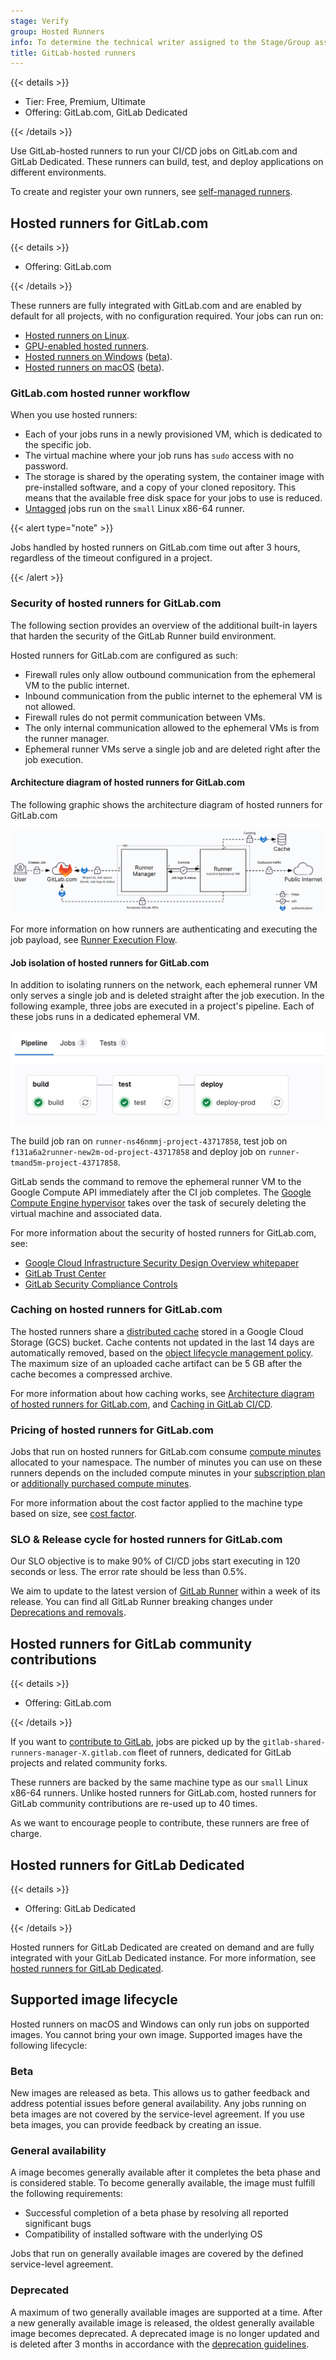 ```yaml
---
stage: Verify
group: Hosted Runners
info: To determine the technical writer assigned to the Stage/Group associated with this page, see https://handbook.gitlab.com/handbook/product/ux/technical-writing/#assignments
title: GitLab-hosted runners
---
```


{{< details >}}

- Tier: Free, Premium, Ultimate
- Offering: GitLab.com, GitLab Dedicated

{{< /details >}}

Use GitLab-hosted runners to run your CI/CD jobs on GitLab.com and GitLab Dedicated.
These runners can build, test, and deploy applications on different environments.

To create and register your own runners, see [self-managed runners](https://docs.gitlab.com/runner/).

## Hosted runners for GitLab.com

{{< details >}}

- Offering: GitLab.com

{{< /details >}}

These runners are fully integrated with GitLab.com and are enabled by default for all projects, with no configuration required.
Your jobs can run on:

- [Hosted runners on Linux](linux.md).
- [GPU-enabled hosted runners](gpu_enabled.md).
- [Hosted runners on Windows](windows.md) ([beta](../../../policy/development_stages_support.md#beta)).
- [Hosted runners on macOS](macos.md) ([beta](../../../policy/development_stages_support.md#beta)).

### GitLab.com hosted runner workflow

When you use hosted runners:

- Each of your jobs runs in a newly provisioned VM, which is dedicated to the specific job.
- The virtual machine where your job runs has `sudo` access with no password.
- The storage is shared by the operating system, the container image with pre-installed software, and a copy of your cloned repository.
  This means that the available free disk space for your jobs to use is reduced.
- [Untagged](../../yaml/_index.md#tags) jobs run on the `small` Linux x86-64 runner.

{{< alert type="note" >}}

Jobs handled by hosted runners on GitLab.com time out after 3 hours, regardless of the timeout configured in a project.

{{< /alert >}}

### Security of hosted runners for GitLab.com

The following section provides an overview of the additional built-in layers that harden the security of the GitLab Runner build environment.

Hosted runners for GitLab.com are configured as such:

- Firewall rules only allow outbound communication from the ephemeral VM to the public internet.
- Inbound communication from the public internet to the ephemeral VM is not allowed.
- Firewall rules do not permit communication between VMs.
- The only internal communication allowed to the ephemeral VMs is from the runner manager.
- Ephemeral runner VMs serve a single job and are deleted right after the job execution.

#### Architecture diagram of hosted runners for GitLab.com

The following graphic shows the architecture diagram of hosted runners for GitLab.com

![Hosted runners for GitLab.com architecture](../img/gitlab-hosted_runners_architecture_v17_0.png)

For more information on how runners are authenticating and executing the job payload, see [Runner Execution Flow](https://docs.gitlab.com/runner#runner-execution-flow).

#### Job isolation of hosted runners for GitLab.com

In addition to isolating runners on the network, each ephemeral runner VM only serves a single job and is deleted straight after the job execution.
In the following example, three jobs are executed in a project's pipeline. Each of these jobs runs in a dedicated ephemeral VM.

![Job isolation](../img/build_isolation_v17_9.png)

The build job ran on `runner-ns46nmmj-project-43717858`, test job on `f131a6a2runner-new2m-od-project-43717858` and deploy job on `runner-tmand5m-project-43717858`.

GitLab sends the command to remove the ephemeral runner VM to the Google Compute API immediately after the CI job completes. The [Google Compute Engine hypervisor](https://cloud.google.com/blog/products/gcp/7-ways-we-harden-our-kvm-hypervisor-at-google-cloud-security-in-plaintext)
takes over the task of securely deleting the virtual machine and associated data.

For more information about the security of hosted runners for GitLab.com, see:

- [Google Cloud Infrastructure Security Design Overview whitepaper](https://cloud.google.com/docs/security/infrastructure/design/resources/google_infrastructure_whitepaper_fa.pdf)
- [GitLab Trust Center](https://about.gitlab.com/security/)
- [GitLab Security Compliance Controls](https://handbook.gitlab.com/handbook/security/security-assurance/security-compliance/sec-controls/)

### Caching on hosted runners for GitLab.com

The hosted runners share a [distributed cache](https://docs.gitlab.com/runner/configuration/autoscale.html#distributed-runners-caching)
stored in a Google Cloud Storage (GCS) bucket. Cache contents not updated in the last 14 days are automatically
removed, based on the [object lifecycle management policy](https://cloud.google.com/storage/docs/lifecycle).
The maximum size of an uploaded cache artifact can be 5 GB after the cache becomes a compressed archive.

For more information about how caching works, see [Architecture diagram of hosted runners for GitLab.com](#architecture-diagram-of-hosted-runners-for-gitlabcom), and [Caching in GitLab CI/CD](../../caching/_index.md).

### Pricing of hosted runners for GitLab.com

Jobs that run on hosted runners for GitLab.com consume [compute minutes](../../pipelines/compute_minutes.md) allocated to your namespace.
The number of minutes you can use on these runners depends on the included compute minutes in your [subscription plan](https://about.gitlab.com/pricing/) or [additionally purchased compute minutes](../../../subscriptions/gitlab_com/compute_minutes.md).

For more information about the cost factor applied to the machine type based on size, see [cost factor](../../pipelines/compute_minutes.md#gitlab-hosted-runner-cost-factors).

### SLO & Release cycle for hosted runners for GitLab.com

Our SLO objective is to make 90% of CI/CD jobs start executing in 120 seconds or less. The error rate should be less than 0.5%.

We aim to update to the latest version of [GitLab Runner](https://docs.gitlab.com/runner/#gitlab-runner-versions) within a week of its release.
You can find all GitLab Runner breaking changes under [Deprecations and removals](../../../update/deprecations.md).

## Hosted runners for GitLab community contributions

{{< details >}}

- Offering: GitLab.com

{{< /details >}}

If you want to [contribute to GitLab](https://about.gitlab.com/community/contribute/), jobs are picked up by the
`gitlab-shared-runners-manager-X.gitlab.com` fleet of runners, dedicated for GitLab projects and related community forks.

These runners are backed by the same machine type as our `small` Linux x86-64 runners.
Unlike hosted runners for GitLab.com, hosted runners for GitLab community contributions are re-used up to 40 times.

As we want to encourage people to contribute, these runners are free of charge.

## Hosted runners for GitLab Dedicated

{{< details >}}

- Offering: GitLab Dedicated

{{< /details >}}

Hosted runners for GitLab Dedicated are created on demand and are fully integrated with your GitLab Dedicated instance.
For more information, see [hosted runners for GitLab Dedicated](../../../administration/dedicated/hosted_runners.md).

## Supported image lifecycle

Hosted runners on macOS and Windows can only run jobs on supported images. You cannot bring your own image.
Supported images have the following lifecycle:

### Beta

New images are released as beta. This allows us to gather feedback and address potential issues before general availability.
Any jobs running on beta images are not covered by the service-level agreement.
If you use beta images, you can provide feedback by creating an issue.

### General availability

A image becomes generally available after it completes the beta phase and is considered stable.
To become generally available, the image must fulfill the following requirements:

- Successful completion of a beta phase by resolving all reported significant bugs
- Compatibility of installed software with the underlying OS

Jobs that run on generally available images are covered by the defined service-level agreement.

### Deprecated

A maximum of two generally available images are supported at a time. After a new generally available image is released,
the oldest generally available image becomes deprecated. A deprecated image is no longer updated and is deleted after 3 months
in accordance with the [deprecation guidelines](../../../development/deprecation_guidelines/_index.md).
